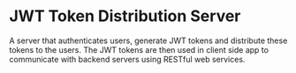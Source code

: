 # JWT Token Distribution Server

A server that authenticates users, generate JWT tokens and distribute these tokens to the users. The JWT tokens are then used in client side app to communicate with backend servers using RESTful web services.
